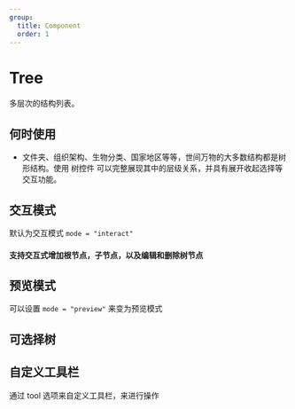 ```yaml
---
group:
  title: Component
  order: 1
---
```


# Tree

多层次的结构列表。

## 何时使用

- 文件夹、组织架构、生物分类、国家地区等等，世间万物的大多数结构都是树形结构。使用 树控件 可以完整展现其中的层级关系，并具有展开收起选择等交互功能。

## 交互模式

默认为交互模式 `mode = "interact"`

#### 支持交互式增加根节点，子节点，以及编辑和删除树节点

<code src="./document/TreeItemRecursive.tsx"></code>

## 预览模式

可以设置 `mode = "preview"` 来变为预览模式

<code src="./document/TreeItem.tsx"></code>

## 可选择树

<code src="./document/select.tsx"></code>

## 自定义工具栏

通过 tool 选项来自定义工具栏，来进行操作
<code src="./document/tool.tsx"></code>
